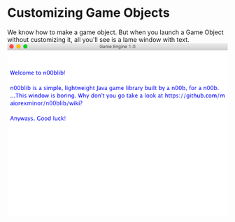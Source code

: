 # Customizing Game Objects
We know how to make a game object. But when you launch a Game Object without customizing it, all you'll see is a lame window with text.
![Lame!](gameobject_default.png)
